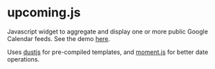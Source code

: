 upcoming.js
===========

Javascript widget to aggregate and display one or more public Google Calendar feeds. See the demo [here](http://automatonic.github.com/upcoming).

Uses [dustjs](http://linkedin.github.com/dustjs) for pre-compiled templates, and [moment.js](https://github.com/timrwood/moment/) for better date operations. 
